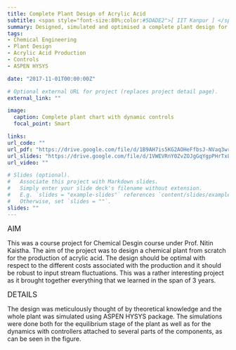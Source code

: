 ```yaml
---
title: Complete Plant Design of Acrylic Acid
subtitle: <span style="font-size:80%;color:#5DADE2">[ IIT Kanpur ] </span><span style="font-size:80%">Prasang Gupta, <a href="https://www.linkedin.com/in/amanishadas/" target="_blank">Amanisha Das</a>, <a href="https://www.linkedin.com/in/mohammad-a-6371aaa6/" target="_blank">Mohd. Aqib</a>, <a href="https://www.iitk.ac.in/che/nk.htm" target="_blank">Prof. Nitin Kaistha</a></span>
summary: Designed, simulated and optimised a complete plant design for the production of acryclic acid with raw materials on ASPEN HYSYS and MATLAB. Successfully tuned the plant for optimal performance with minimum cost and robustness to raw material stream fluctuations.
tags:
- Chemical Engineering
- Plant Design
- Acrylic Acid Production
- Controls
- ASPEN HYSYS

date: "2017-11-01T00:00:00Z"

# Optional external URL for project (replaces project detail page).
external_link: ""

image:
  caption: Complete plant chart with dynamic controls
  focal_point: Smart

links:
url_code: ""
url_pdf: "https://drive.google.com/file/d/1B9AH7is5KG2AOHeFfbsJ-NVaq3wre9Dm/view?usp=sharing"
url_slides: "https://drive.google.com/file/d/1VWEVRnY0ZvZOJgGqYgpPHrTx8FQJKJk9/view?usp=sharing"
url_video: ""

# Slides (optional).
#   Associate this project with Markdown slides.
#   Simply enter your slide deck's filename without extension.
#   E.g. `slides = "example-slides"` references `content/slides/example-slides.md`.
#   Otherwise, set `slides = ""`.
slides: ""
---
```


<span style="font-style:bold;font-size:120%"><a class="mt-1">AIM</a></span>

This was a course project for Chemical Desgin course under Prof. Nitin Kaistha. The aim of the project was to design a chemical plant from scratch for the production of acrylic acid. The design should be optimal with respect to the different costs associated with the production and it should be robust to input stream fluctuations. This was a rather interesting project as it brought together everything that we learned in the span of 3 years.

<span style="font-style:bold;font-size:120%"><a class="mt-1">DETAILS</a></span>

The design was meticulously thought of by theoretical knowledge and the whole plant was simulated using ASPEN HYSYS package. The simulations were done both for the equilibrium stage of the plant as well as for the dynamics with controllers attached to several parts of the components, as can be seen in the figure.